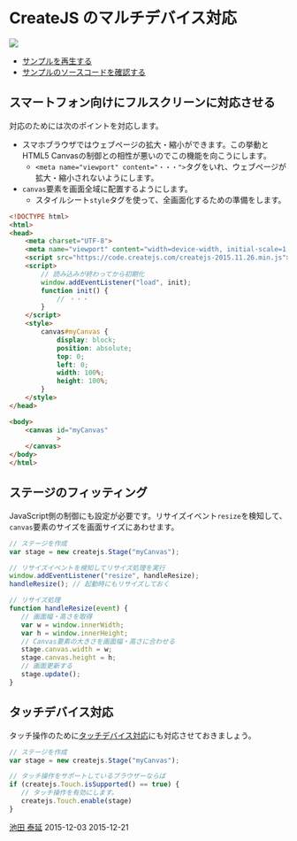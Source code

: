 # CreateJS のマルチデバイス対応

![](../imgs/fullscreen.html.png)

- [サンプルを再生する](https://ics-creative.github.io/tutorial-createjs/samples/fullscreen.html)
- [サンプルのソースコードを確認する](../samples/fullscreen.html)


## スマートフォン向けにフルスクリーンに対応させる

対応のためには次のポイントを対応します。

- スマホブラウザではウェブページの拡大・縮小ができます。この挙動とHTML5 Canvasの制御との相性が悪いのでこの機能を向こうにします。
  - `<meta name="viewport" content="・・・">`タグをいれ、ウェブページが拡大・縮小されないようにします。
- `canvas`要素を画面全域に配置するようにします。
  - スタイルシート`style`タグを使って、全画面化するための準備をします。

```html
<!DOCTYPE html>
<html>
<head>
    <meta charset="UTF-8">
    <meta name="viewport" content="width=device-width, initial-scale=1, minimum-scale=1, maximum-scale=1, user-scalable=no"/>
    <script src="https://code.createjs.com/createjs-2015.11.26.min.js"></script>
    <script>
        // 読み込みが終わってから初期化
        window.addEventListener("load", init);
        function init() {
            // ・・・
        }
    </script>
    <style>
        canvas#myCanvas {
            display: block;
            position: absolute;
            top: 0;
            left: 0;
            width: 100%;
            height: 100%;
        }
    </style>
</head>

<body>
    <canvas id="myCanvas"
            >
    </canvas>
</body>
</html>

```



## ステージのフィッティング

JavaScript側の制御にも設定が必要です。リサイズイベント`resize`を検知して、`canvas`要素のサイズを画面サイズにあわせます。

```js
// ステージを作成
var stage = new createjs.Stage("myCanvas");

// リサイズイベントを検知してリサイズ処理を実行
window.addEventListener("resize", handleResize);
handleResize(); // 起動時にもリサイズしておく

// リサイズ処理
function handleResize(event) {
   // 画面幅・高さを取得
   var w = window.innerWidth;
   var h = window.innerHeight;
   // Canvas要素の大きさを画面幅・高さに合わせる
   stage.canvas.width = w;
   stage.canvas.height = h;
   // 画面更新する
   stage.update();
}
```


## タッチデバイス対応

タッチ操作のために[タッチデバイス対応](mouse_touch.md)にも対応させておきましょう。

```js
// ステージを作成
var stage = new createjs.Stage("myCanvas");

// タッチ操作をサポートしているブラウザーならば
if (createjs.Touch.isSupported() == true) {
   // タッチ操作を有効にします。
   createjs.Touch.enable(stage)
}
```


<article-author>[池田 泰延](https://twitter.com/clockmaker)</article-author>
<article-date-published>2015-12-03</article-date-published>
<article-date-modified>2015-12-21</article-date-modified>
